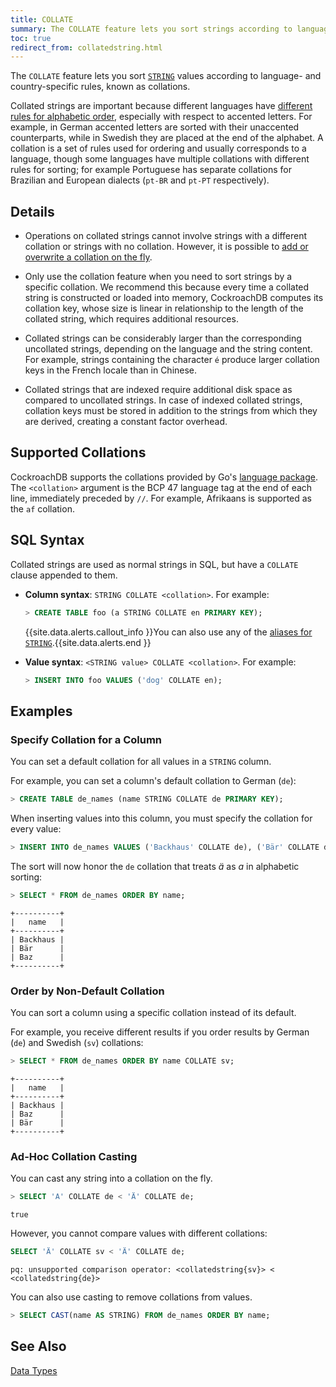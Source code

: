 ```yaml
---
title: COLLATE
summary: The COLLATE feature lets you sort strings according to language- and country-specific rules.
toc: true
redirect_from: collatedstring.html
---
```


The `COLLATE` feature lets you sort [`STRING`](string.html) values according to language- and country-specific rules, known as collations.

Collated strings are important because different languages have [different rules for alphabetic order](https://en.wikipedia.org/wiki/Alphabetical_order#Language-specific_conventions), especially with respect to accented letters. For example, in German accented letters are sorted with their unaccented counterparts, while in Swedish they are placed at the end of the alphabet. A collation is a set of rules used for ordering and usually corresponds to a language, though some languages have multiple collations with different rules for sorting; for example Portuguese has separate collations for Brazilian and European dialects (`pt-BR` and `pt-PT` respectively).


## Details

- Operations on collated strings cannot involve strings with a different collation or strings with no collation. However, it is possible to <a href="#ad-hoc-collation-casting">add or overwrite a collation on the fly</a>.

- Only use the collation feature when you need to sort strings by a specific collation. We recommend this because every time a collated string is constructed or loaded into memory, CockroachDB computes its collation key, whose size is linear in relationship to the length of the collated string, which requires additional resources.

- Collated strings can be considerably larger than the corresponding uncollated strings, depending on the language and the string content. For example, strings containing the character `é` produce larger collation keys in the French locale than in Chinese.

- Collated strings that are indexed require additional disk space as compared to uncollated strings. In case of indexed collated strings, collation keys must be stored in addition to the strings from which they are derived, creating a constant factor overhead.

## Supported Collations

CockroachDB supports the collations provided by Go's [language package](https://godoc.org/golang.org/x/text/language#Tag). The `<collation>` argument is the BCP 47 language tag at the end of each line, immediately preceded by `//`. For example, Afrikaans is supported as the `af` collation.

## SQL Syntax

Collated strings are used as normal strings in SQL, but have a `COLLATE` clause appended to them.

- **Column syntax**: `STRING COLLATE <collation>`. For example:

    ~~~ sql
    > CREATE TABLE foo (a STRING COLLATE en PRIMARY KEY);
    ~~~

    {{site.data.alerts.callout_info }}You can also use any of the <a href="string.html#aliases">aliases for <code>STRING</code></a>.{{site.data.alerts.end }}

- **Value syntax**: `<STRING value> COLLATE <collation>`. For example:

    ~~~ sql
    > INSERT INTO foo VALUES ('dog' COLLATE en);
    ~~~

## Examples

### Specify Collation for a Column

You can set a default collation for all values in a `STRING` column.

For example, you can set a column's default collation to German (`de`):

~~~ sql
> CREATE TABLE de_names (name STRING COLLATE de PRIMARY KEY);
~~~

When inserting values into this column, you must specify the collation for every value:

~~~ sql
> INSERT INTO de_names VALUES ('Backhaus' COLLATE de), ('Bär' COLLATE de), ('Baz' COLLATE de);
~~~

The sort will now honor the `de` collation that treats *ä* as *a* in alphabetic sorting:

~~~ sql
> SELECT * FROM de_names ORDER BY name;
~~~
~~~
+----------+
|   name   |
+----------+
| Backhaus |
| Bär      |
| Baz      |
+----------+
~~~

### Order by Non-Default Collation

You can sort a column using a specific collation instead of its default.

For example, you receive different results if you order results by German (`de`) and Swedish (`sv`) collations:

~~~ sql
> SELECT * FROM de_names ORDER BY name COLLATE sv;
~~~
~~~
+----------+
|   name   |
+----------+
| Backhaus |
| Baz      |
| Bär      |
+----------+
~~~

### Ad-Hoc Collation Casting

You can cast any string into a collation on the fly.

~~~ sql
> SELECT 'A' COLLATE de < 'Ä' COLLATE de;
~~~
~~~
true
~~~

However, you cannot compare values with different collations:

~~~ sql
SELECT 'Ä' COLLATE sv < 'Ä' COLLATE de;
~~~
~~~
pq: unsupported comparison operator: <collatedstring{sv}> < <collatedstring{de}>
~~~

You can also use casting to remove collations from values.

~~~ sql
> SELECT CAST(name AS STRING) FROM de_names ORDER BY name;
~~~

## See Also

[Data Types](data-types.html)
